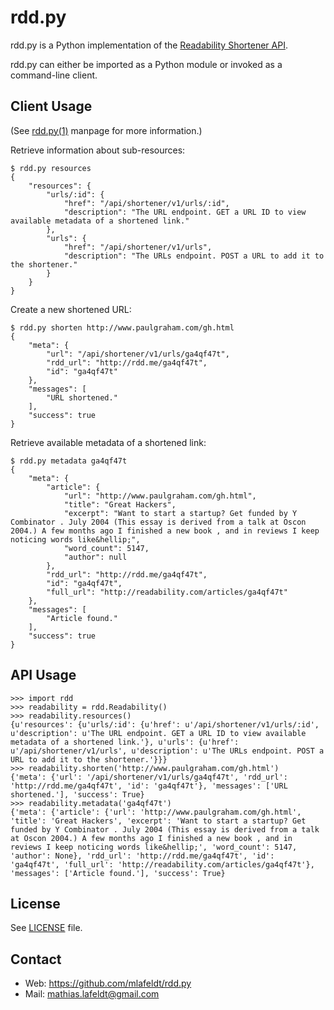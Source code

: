 rdd.py
======

rdd.py is a Python implementation of the [Readability Shortener API].

rdd.py can either be imported as a Python module or invoked as a command-line
client.


Client Usage
------------

(See [rdd.py(1)] manpage for more information.)

Retrieve information about sub-resources:

    $ rdd.py resources
    {
        "resources": {
            "urls/:id": {
                "href": "/api/shortener/v1/urls/:id", 
                "description": "The URL endpoint. GET a URL ID to view available metadata of a shortened link."
            }, 
            "urls": {
                "href": "/api/shortener/v1/urls", 
                "description": "The URLs endpoint. POST a URL to add it to the shortener."
            }
        }
    }

Create a new shortened URL:

    $ rdd.py shorten http://www.paulgraham.com/gh.html
    {
        "meta": {
            "url": "/api/shortener/v1/urls/ga4qf47t", 
            "rdd_url": "http://rdd.me/ga4qf47t", 
            "id": "ga4qf47t"
        }, 
        "messages": [
            "URL shortened."
        ], 
        "success": true
    }

Retrieve available metadata of a shortened link:

    $ rdd.py metadata ga4qf47t
    {
        "meta": {
            "article": {
                "url": "http://www.paulgraham.com/gh.html", 
                "title": "Great Hackers", 
                "excerpt": "Want to start a startup? Get funded by Y Combinator . July 2004 (This essay is derived from a talk at Oscon 2004.) A few months ago I finished a new book , and in reviews I keep noticing words like&hellip;", 
                "word_count": 5147, 
                "author": null
            }, 
            "rdd_url": "http://rdd.me/ga4qf47t", 
            "id": "ga4qf47t", 
            "full_url": "http://readability.com/articles/ga4qf47t"
        }, 
        "messages": [
            "Article found."
        ], 
        "success": true
    }


API Usage
---------

    >>> import rdd
    >>> readability = rdd.Readability()
    >>> readability.resources()
    {u'resources': {u'urls/:id': {u'href': u'/api/shortener/v1/urls/:id', u'description': u'The URL endpoint. GET a URL ID to view available metadata of a shortened link.'}, u'urls': {u'href': u'/api/shortener/v1/urls', u'description': u'The URLs endpoint. POST a URL to add it to the shortener.'}}}
    >>> readability.shorten('http://www.paulgraham.com/gh.html')
    {'meta': {'url': '/api/shortener/v1/urls/ga4qf47t', 'rdd_url': 'http://rdd.me/ga4qf47t', 'id': 'ga4qf47t'}, 'messages': ['URL shortened.'], 'success': True}
    >>> readability.metadata('ga4qf47t')
    {'meta': {'article': {'url': 'http://www.paulgraham.com/gh.html', 'title': 'Great Hackers', 'excerpt': 'Want to start a startup? Get funded by Y Combinator . July 2004 (This essay is derived from a talk at Oscon 2004.) A few months ago I finished a new book , and in reviews I keep noticing words like&hellip;', 'word_count': 5147, 'author': None}, 'rdd_url': 'http://rdd.me/ga4qf47t', 'id': 'ga4qf47t', 'full_url': 'http://readability.com/articles/ga4qf47t'}, 'messages': ['Article found.'], 'success': True}


License
-------

See [LICENSE] file.


Contact
-------

* Web: <https://github.com/mlafeldt/rdd.py>
* Mail: <mathias.lafeldt@gmail.com>

[Readability Shortener API]: https://www.readability.com/publishers/rdd
[LICENSE]: https://github.com/mlafeldt/rdd.py/blob/master/LICENSE
[rdd.py(1)]: http://mlafeldt.github.com/rdd.py/rdd.1.html
